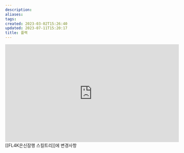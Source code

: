 ```yaml
---
description:
aliases: 
tags: 
created: 2023-03-02T15:26:40
updated: 2023-07-11T15:20:17
title: 플랙
---
```

<iframe width="560" height="315" src="https://www.youtube.com/embed/-9gXQwx3w6E" title="YouTube video player" frameborder="0" allow="accelerometer; autoplay; clipboard-write; encrypted-media; gyroscope; picture-in-picture; web-share" allowfullscreen></iframe>
[[FL4K은신잠행 스킬트리]]에 변경사항